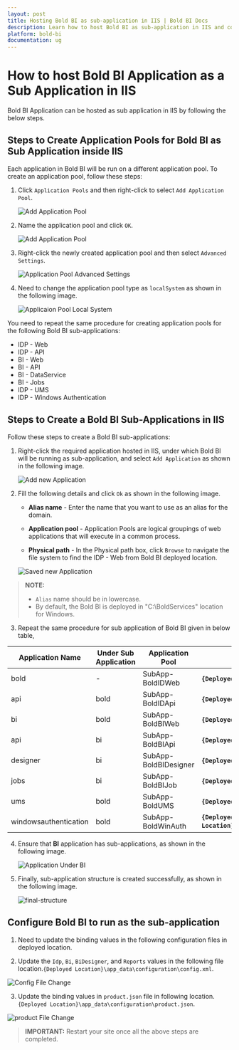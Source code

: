 ```yaml
---
layout: post
title: Hosting Bold BI as sub-application in IIS | Bold BI Docs
description: Learn how to host Bold BI as sub-application in IIS and configure Bold BI to run as sub-application in your server.
platform: bold-bi
documentation: ug
---
```


# How to host Bold BI Application as a Sub Application in IIS

Bold BI Application can be hosted as sub application in IIS by following the below steps.

## Steps to Create Application Pools for Bold BI as Sub Application inside IIS

Each application in Bold BI will be run on a different application pool. To create an application pool, follow these steps:

1. Click `Application Pools` and then right-click to select `Add Application Pool`.

   ![Add Application Pool](/static/assets/embedded/faq/images/add-application-pool.png)

2. Name the application pool and click `OK`.

   ![Add Application Pool](/static/assets/embedded/faq/images/name-application-pool.png#width=55%)

3. Right-click the newly created application pool and then select `Advanced Settings`.

   ![Application Pool Advanced Settings](/static/assets/embedded/faq/images/application-pool-advanced-settings.png#width=55%)

4. Need to change the application pool type as `localSystem` as shown in the following image.

   ![Applicaion Pool Local System](/static/assets/embedded/faq/images/application-pool-local-system.png#width=55%)

You need to repeat the same procedure for creating application pools for the following Bold BI sub-applications:

   * IDP - Web
   * IDP - API
   * BI - Web
   * BI - API
   * BI - DataService
   * BI - Jobs
   * IDP - UMS
   * IDP - Windows Authentication

## Steps to Create a Bold BI Sub-Applications in IIS

Follow these steps to create a Bold BI sub-applications:

1. Right-click the required application hosted in IIS, under which Bold BI will be running as sub-application, and select `Add Application` as shown in the following image.

   ![Add new Application](/static/assets/embedded/faq/images/add-new-application.png#width=65%)

2. Fill the following details and click `Ok` as shown in the following image.

   * **Alias name** - Enter the name that you want to use as an alias for the domain.

   * **Application pool** - Application Pools are logical groupings of web applications that will execute in a common process.

   * **Physical path** - In the Physical path box, click `Browse` to navigate the file system to find the IDP - Web from Bold BI deployed location.

    ![Saved new Application](/static/assets/embedded/faq/images/new-application-saved.png#width=65%)

> **NOTE:** 
> * `Alias` name should be in lowercase.
> * By default, the Bold BI is deployed in "C:\BoldServices" location for Windows.

3. Repeat the same procedure for sub application of Bold BI given in below table,

| Application Name     | Under Sub Application      | Application Pool |           Physical Path                      |
|-------------------   |-----------------------     |------------------|-------------------------------               |
| bold                 |	-                        | SubApp-BoldIDWeb     |  **`{Deployed Location}`**\idp\web       |
| api                  |	bold                     | SubApp-BoldIDApi     | **`{Deployed Location}`**\idp\api        |
| bi                   |	bold                     | SubApp-BoldBIWeb     | **`{Deployed Location}`**\bi\web         |
| api                  |  bi                        | SubApp-BoldBIApi     | **`{Deployed Location}`**\bi\api         |
| designer             |  bi          | SubApp-BoldBIDesigner| **`{Deployed Location}`**\bi\dataservice               |
| jobs                 |  bi          | SubApp-BoldBIJob     | **`{Deployed Location}`**\bi\jobs                      |
| ums                  |  bold        | SubApp-BoldUMS       | **`{Deployed Location}`**\idp\ums                      |
| windowsauthentication|  bold        | SubApp-BoldWinAuth   | **`{Deployed Location}`**\idp\windowsauthentication    |

4. Ensure that **BI** application has sub-applications, as shown in the following image.

   ![Application Under BI](/static/assets/embedded/faq/images/application-under-bi.png#width=45%)

5. Finally, sub-application structure is created successfully, as shown in the following image.

   ![final-structure](/static/assets/embedded/faq/images/final-sub-application.png#width=45%)

## Configure Bold BI to run as the sub-application

1. Need to update the binding values in the following configuration files in deployed location.

2. Update the `Idp`, `Bi`, `BiDesigner`, and `Reports` values in the following file location.`{Deployed Location}\app_data\configuration\config.xml`.

  ![Config File Change](/static/assets/embedded/faq/images/config-file-change.png)

3. Update the binding values in `product.json` file in following location. `{Deployed Location}\app_data\configuration\product.json`.

  ![product File Change](/static/assets/embedded/faq/images/product-file-change.png#width=65%)

> **IMPORTANT:**  Restart your site once all the above steps are completed.
